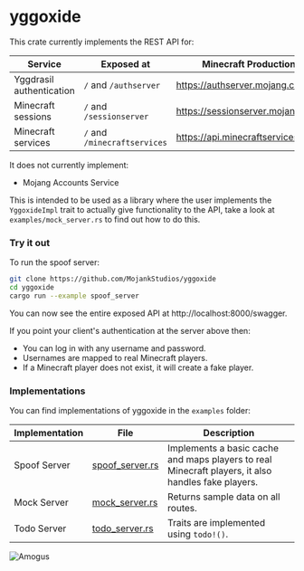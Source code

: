 # yggoxide

This crate currently implements the REST API for:

| Service                  | Exposed at                   | Minecraft Production              | Coverage      |
| ------------------------ | ---------------------------- | --------------------------------- | ------------- |
| Yggdrasil authentication | `/` and `/authserver`        | https://authserver.mojang.com     | 100%          |
| Minecraft sessions       | `/` and `/sessionserver`     | https://sessionserver.mojang.com  | 100%          |
| Minecraft services       | `/` and `/minecraftservices` | https://api.minecraftservices.com | Only 2 routes |

It does not currently implement:

- Mojang Accounts Service

This is intended to be used as a library where the user implements the `YggoxideImpl` trait to actually give functionality to the API, take a look at `examples/mock_server.rs` to find out how to do this.

### Try it out

To run the spoof server:

```bash
git clone https://github.com/MojankStudios/yggoxide
cd yggoxide
cargo run --example spoof_server
```

You can now see the entire exposed API at http://localhost:8000/swagger.

If you point your client's authentication at the server above then:

- You can log in with any username and password.
- Usernames are mapped to real Minecraft players.
- If a Minecraft player does not exist, it will create a fake player.

### Implementations

You can find implementations of yggoxide in the `examples` folder:

| Implementation | File                                         | Description                                                                                        |
| -------------- | -------------------------------------------- | -------------------------------------------------------------------------------------------------- |
| Spoof Server   | [spoof_server.rs](/examples/spoof_server.rs) | Implements a basic cache and maps players to real Minecraft players, it also handles fake players. |
| Mock Server    | [mock_server.rs](/examples/mock_server.rs)   | Returns sample data on all routes.                                                                 |
| Todo Server    | [todo_server.rs](/examples/todo_server.rs)   | Traits are implemented using `todo!()`.                                                            |

![Amogus](https://c.tenor.com/z561VExaPEcAAAAd/amogus.gif)
